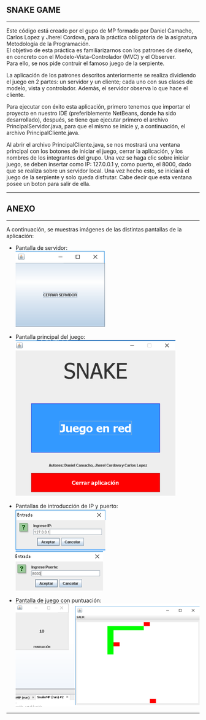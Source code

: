 ## SNAKE GAME  
------------  
Este código está creado por el gupo de MP formado por Daniel Camacho, Carlos Lopez y Jherel Cordova, para la práctica obligatoria de la asignatura Metodología de la Programación.  
El objetivo de esta práctica es familiarizarnos con los patrones de diseño, en concreto con el Modelo-Vista-Controlador (MVC) y el Observer.  
Para ello, se nos pide contruir el famoso juego de la serpiente.  
  
La aplicación de los patrones descritos anteriormente se realiza dividiendo el juego en 2 partes: un servidor y un cliente; cada uno con sus clases de modelo, vista y controlador. Además, el servidor observa lo que hace el cliente.  
  
Para ejecutar con éxito esta aplicación, primero tenemos que importar el proyecto en nuestro IDE (preferiblemente NetBeans, donde ha sido desarrollado), después, se tiene que ejecutar primero el archivo PrincipalServidor.java, para que el mismo se inicie y, a continuación, el archivo PrincipalCliente.java.  
  
Al abrir el archivo PrincipalCliente.java, se nos mostrará una ventana principal con los botones de iniciar el juego, cerrar la aplicación, y los nombres de los integrantes del grupo. Una vez se haga clic sobre iniciar juego, se deben insertar como IP: 127.0.0.1 y, como puerto, el 8000, dado que se realiza sobre un servidor local. Una vez hecho esto, se iniciará el juego de la serpiente y solo queda disfrutar. Cabe decir que esta ventana posee un boton para salir de ella.  
  
------------  
## ANEXO  
------------  
A continuación, se muestras imágenes de las distintas pantallas de la aplicación:  
  
* Pantalla de servidor:  
![Server Screen](screenshots/serverscreen.png)  
  
* Pantalla principal del juego:  
![Main Screen](screenshots/snakescreen.png)  
  
* Pantallas de introducción de IP y puerto:  
![IP Screen](screenshots/ipscreen.png)  
![Port Screen](screenshots/portscreen.png)  
  
* Pantalla de juego con puntuación:  
![Game Screen](screenshots/gamescreen.png)  
  
------------  

